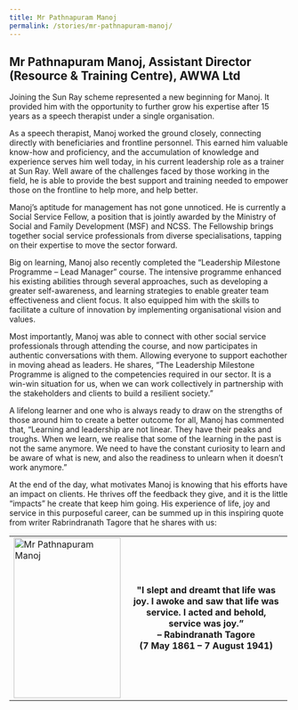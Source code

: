 ```yaml
---
title: Mr Pathnapuram Manoj
permalink: /stories/mr-pathnapuram-manoj/
---
```


## Mr Pathnapuram Manoj, Assistant Director (Resource & Training Centre), AWWA Ltd

Joining the Sun Ray scheme represented a new beginning for Manoj. It provided him with the opportunity to further grow his expertise after 15 years as a speech therapist under a single organisation.
 
As a speech therapist, Manoj worked the ground closely, connecting directly with beneficiaries and frontline personnel. This earned him valuable know-how and proficiency, and the accumulation of knowledge and experience serves him well today, in his current leadership role as a trainer at Sun Ray. Well aware of the challenges faced by those working in the field, he is able to provide the best support and training needed to empower those on the frontline to help more, and help better.
 
Manoj’s aptitude for management has not gone unnoticed. He is currently a Social Service Fellow, a position that is jointly awarded by the Ministry of Social and Family Development (MSF) and NCSS. The Fellowship brings together social service professionals from diverse specialisations, tapping  on their expertise to move the sector forward.
 
Big on learning, Manoj also recently completed the “Leadership Milestone Programme – Lead Manager” course. The intensive programme enhanced his existing abilities through several approaches, such as developing a greater self-awareness, and learning strategies to enable greater team effectiveness and client focus. It also equipped him with the skills to facilitate a culture of innovation by implementing organisational vision and values.
 
Most importantly, Manoj was able to connect with other social service professionals through attending the course, and now participates in authentic conversations with them. Allowing everyone to support eachother in moving ahead as leaders. He shares, “The Leadership Milestone Programme is aligned to the competencies required in our sector. It is a win-win situation for us, when we can work collectively in partnership with the stakeholders and clients to build a resilient society.”
 
A lifelong learner and one who is always ready to draw on the strengths of those around him to create a better outcome for all, Manoj has commented that, “Learning and leadership are not linear. They have their peaks and troughs. When we learn, we realise that some of the learning in the past is not the same anymore. We need to have the constant curiosity  to learn and be aware of what is new, and also the readiness to unlearn when it doesn’t work anymore.”
 
At the end of the day, what motivates Manoj is knowing that his efforts have an impact on clients. He thrives off the feedback they give, and it is the little “impacts” he create that keep him going. His experience of life, joy and service in this purposeful career, can be summed up in this inspiring quote from writer Rabrindranath Tagore that he shares with us:

<table align="center" border="0" cellpadding="1" cellspacing="1" style="width: 500px;">
	<tbody>
		<tr>
			<td style="width:40%;"><img alt="Mr Pathnapuram Manoj" src="/images/stories/pages/mr-pathnapuram-manoj.jpg" style="width: 192px; height: 288px;" /></td>
			<td style="text-align: center;"><strong style="text-align: center;">"I slept and dreamt that life was joy. I awoke and saw that life was service. I acted and behold, service was joy.” <br>– Rabindranath Tagore <br>(7 May 1861 – 7 August 1941)</strong></td>
  </tr>
	</tbody>
</table>
